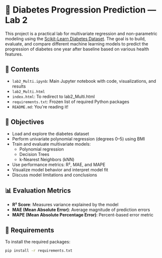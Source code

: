 # 🧪 Diabetes Progression Prediction — Lab 2

This project is a practical lab for multivariate regression and non-parametric modeling using the [Scikit-Learn Diabetes Dataset](https://scikit-learn.org/stable/datasets/toy_dataset.html#diabetes-dataset). The goal is to build, evaluate, and compare different machine learning models to predict the progression of diabetes one year after baseline based on various health features.

## 📁 Contents

- `lab2_Multi.ipynb`: Main Jupyter notebook with code, visualizations, and results
- `lab2_Multi.html`
- `index.html`: To redirect to lab2_Multi.html
- `requirements.txt`: Frozen list of required Python packages
- `README.md`: You're reading it!

## 🚀 Objectives

- Load and explore the diabetes dataset
- Perform univariate polynomial regression (degrees 0–5) using BMI
- Train and evaluate multivariate models:
  - Polynomial regression
  - Decision Trees
  - k-Nearest Neighbors (kNN)
- Use performance metrics: R², MAE, and MAPE
- Visualize model behavior and interpret model fit
- Discuss model limitations and conclusions

## 📊 Evaluation Metrics

- **R² Score**: Measures variance explained by the model
- **MAE (Mean Absolute Error)**: Average magnitude of prediction errors
- **MAPE (Mean Absolute Percentage Error)**: Percent-based error metric

## 🧰 Requirements

To install the required packages:

```bash
pip install -r requirements.txt
